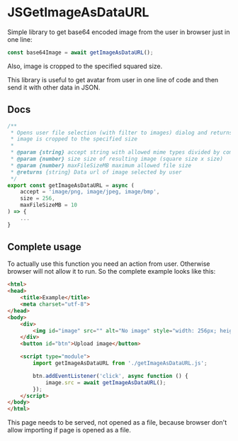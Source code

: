 # JSGetImageAsDataURL

Simple library to get base64 encoded image from the user in browser just in one line:

```js
const base64Image = await getImageAsDataURL();
```

Also, image is cropped to the specified squared size.

This library is useful to get avatar from user in one line of code and then send it with other data in JSON.

## Docs

```js
/**
 * Opens user file selection (with filter to images) dialog and returns dataURL of selected image
 * image is cropped to the specified size
 *
 * @param {string} accept string with allowed mime types divided by coma
 * @param {number} size size of resulting image (square size x size)
 * @param {number} maxFileSizeMB maximum allowed file size
 * @returns {string} Data url of image selected by user
 */
export const getImageAsDataURL = async (
    accept = 'image/png, image/jpeg, image/bmp',
    size = 256,
    maxFileSizeMB = 10
) => {
    ...
}
```

## Complete usage

To actually use this function you need an action from user. Otherwise browser will not allow it to run. So the complete example looks like this:

```html
<html>
<head>
    <title>Example</title>
    <meta charset="utf-8">
</head>
<body>
    <div>
        <img id="image" src="" alt="No image" style="width: 256px; height: 256px;">
    </div>
    <button id="btn">Upload image</button>

    <script type="module">
        import getImageAsDataURL from './getImageAsDataURL.js';

        btn.addEventListener('click', async function () {
            image.src = await getImageAsDataURL();
        });
    </script>
</body>
</html>
```

This page needs to be served, not opened as a file, because browser don't allow importing if page is opened as a file.

